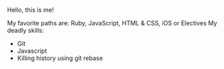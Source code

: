 Hello, this is me!

My favorite paths are:  Ruby, JavaScript, HTML & CSS, iOS or Electives
My deadly skills:
* Git
* Javascript
* Killing history using git rebase
